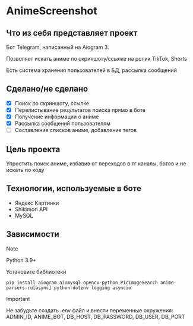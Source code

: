 # AnimeScreenshot

## Что из себя представляет проект
Бот Telegram, написанный на Aiogram 3. 

Позволяет искать аниме по скриншоту/ссылке на ролик TikTok, Shorts

Есть система хранения пользователей в БД, рассылка сообщений

## Сделано/не сделано    
- [x] Поиск по скриншоту, ссылке
- [x] Перелистывание результатов поиска прямо в боте
- [x] Получение информации о аниме
- [x] Рассылка сообщений пользователям
- [ ] Составление списков аниме, добавление тегов
  
## Цель проекта
Упростить поиск аниме, избавив от переходов в тг каналы, ботов и не искать по коду

## Технологии, используемые в боте
- Яндекс Картинки
- Shikimori API
- MySQL
  
## Зависимости
> [!NOTE]
> Python 3.9+

Установите библиотеки
```
pip install aiogram aiomysql opencv-python PicImageSearch anime-parsers-ru[async] python-dotenv logging asyncio
```

> [!IMPORTANT]
> Не забудьте создать .env файл и внести переменные окружения: ADMIN_ID, ANIME_BOT, DB_HOST, DB_PASSWORD, DB_USER, DB_PORT
